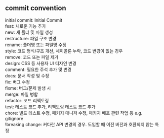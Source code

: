 ## commit convention

initial commit: Initial Commit  
feat: 새로운 기능 추가  
new: 새 폴더 및 파일 생성  
restructure: 파일 구조 변경  
rename: 폴더명 또는 파일명 수정  
style: 코드 형식/구조 개선, 세미콜론 누락, 코드 변경이 없는 경우  
remove: 코드 또는 파일 제거  
design: CSS 등 사용자 UI 디자인 변경  
comment: 필요한 주석 추가 및 변경  
docs: 문서 작성 및 수정  
fix: 버그 수정  
fixme: 버그/문제 발생 시  
merge: 파일 병합  
refactor: 코드 리팩토링  
test: 테스트 코드 추가, 리팩토링 테스트 코드 추가  
chore: 빌드 테스트 수정, 패키지 매니저 수정, 패키지 배포 관련 작업 등 e.g. gitignore  
!breaking change: 커다란 API 변경의 경우. 도입할 때 이전 버전과 호환되지 않는 특징

